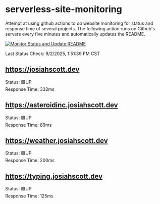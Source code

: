# serverless-site-monitoring
Attempt at using github actions to do website monitoring for status and response time of several projects. The following action runs on Github's servers every five minutes and automatically updates the README.  

[![Monitor Status and Update README](https://github.com/JosiahSco/serverless-site-monitoring/actions/workflows/monitor.yaml/badge.svg)](https://github.com/JosiahSco/serverless-site-monitoring/actions/workflows/monitor.yaml)

Last Status Check: 9/2/2025, 1:51:39 PM CST

## https://josiahscott.dev
Status: 🟩UP  
Response Time: 332ms

## https://asteroidinc.josiahscott.dev
Status: 🟩UP  
Response Time: 89ms

## https://weather.josiahscott.dev
Status: 🟩UP  
Response Time: 200ms

## https://typing.josiahscott.dev
Status: 🟩UP  
Response Time: 125ms

